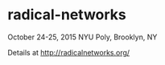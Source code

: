# radical-networks

October 24-25, 2015
NYU Poly, Brooklyn, NY

Details at http://radicalnetworks.org/
